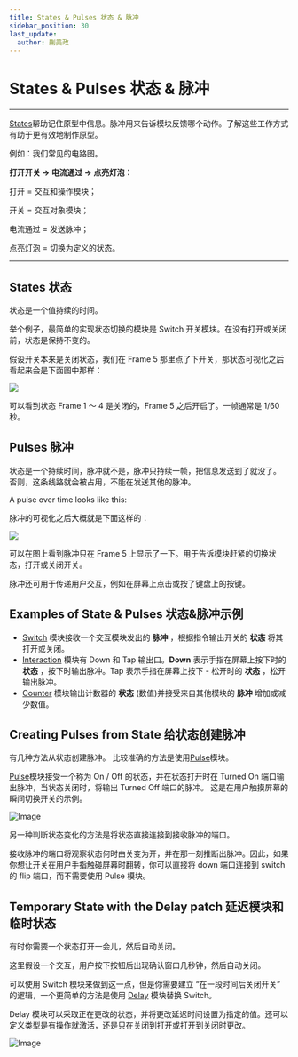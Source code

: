 ```yaml
---
title: States & Pulses 状态 & 脉冲
sidebar_position: 30
last_update:
  author: 蒯美政
---
```


# States & Pulses 状态 & 脉冲

---

[States](./../PatchEditor/States.md)帮助记住原型中信息。脉冲用来告诉模块反馈哪个动作。了解这些工作方式有助于更有效地制作原型。

例如：我们常见的电路图。

**打开开关 → 电流通过 → 点亮灯泡：**

打开 = 交互和操作模块；

开关 = 交互对象模块；

电流通过 = 发送脉冲；

点亮灯泡 = 切换为定义的状态。

---

## States 状态

状态是一个值持续的时间。

举个例子，最简单的实现状态切换的模块是 Switch 开关模块。在没有打开或关闭前，状态是保持不变的。

假设开关本来是关闭状态，我们在 Frame 5 那里点了下开关，那状态可视化之后看起来会是下面图中那样：

![](https://origami.design/public/images/docs/PulseSignal-states.png)

可以看到状态 Frame 1 ～ 4 是关闭的，Frame 5 之后开启了。一帧通常是 1/60 秒。

## Pulses 脉冲

状态是一个持续时间，脉冲就不是，脉冲只持续一帧，把信息发送到了就没了。 否则，这条线路就会被占用，不能在发送其他的脉冲。

A pulse over time looks like this:

脉冲的可视化之后大概就是下面这样的：

![](https://origami.design/public/images/docs/PulseSignal-pulses.png)


可以在图上看到脉冲只在 Frame 5 上显示了一下。用于告诉模块赶紧的切换状态，打开或关闭开关。

脉冲还可用于传递用户交互，例如在屏幕上点击或按了键盘上的按键。

## Examples of State & Pulses 状态&脉冲示例

- [Switch](./../Utility/Switch.md) 模块接收一个交互模块发出的 **脉冲** ，根据指令输出开关的 **状态** 将其打开或关闭。
- [Interaction](./../Interaction/Interaction.md) 模块有 Down 和 Tap 输出口。**Down** 表示手指在屏幕上按下时的 **状态** ，按下时输出脉冲。Tap 表示手指在屏幕上按下 - 松开时的 **状态** ，松开输出脉冲。
- [Counter](./../Utility/Counter.md) 模块输出计数器的 **状态** (数值)并接受来自其他模块的 **脉冲** 增加或减少数值。

## Creating Pulses from State 给状态创建脉冲

有几种方法从状态创建脉冲。 比较准确的方法是使用[Pulse](./../Utility/Pulse.md)模块。

[Pulse](./../Utility/Pulse.md)模块接受一个称为 On / Off 的状态，并在状态打开时在 Turned On 端口输出脉冲，当状态关闭时，将输出 Turned Off 端口的脉冲。 这是在用户触摸屏幕的瞬间切换开关的示例。

![Image](@site/static/img/docs/Concepts/states-pulses-3.png)

另一种判断状态变化的方法是将状态直接连接到接收脉冲的端口。

接收脉冲的端口将观察状态何时由关变为开，并在那一刻推断出脉冲。因此，如果你想让开关在用户手指触碰屏幕时翻转，你可以直接将 down 端口连接到 switch 的 flip 端口，而不需要使用 Pulse 模块。

## Temporary State with the Delay patch 延迟模块和临时状态

有时你需要一个状态打开一会儿，然后自动关闭。

这里假设一个交互，用户按下按钮后出现确认窗口几秒钟，然后自动关闭。

可以使用 Switch 模块来做到这一点，但是你需要建立 “在一段时间后关闭开关” 的逻辑，一个更简单的方法是使用 [Delay](./../Utility/Delay.md) 模块替换 Switch。

Delay 模块可以采取正在更改的状态，并将更改延迟时间设置为指定的值。还可以定义类型是有操作就激活，还是只在关闭到打开或打开到关闭时更改。

![Image](@site/static/img/docs/Concepts/states-pulses-4.png)

